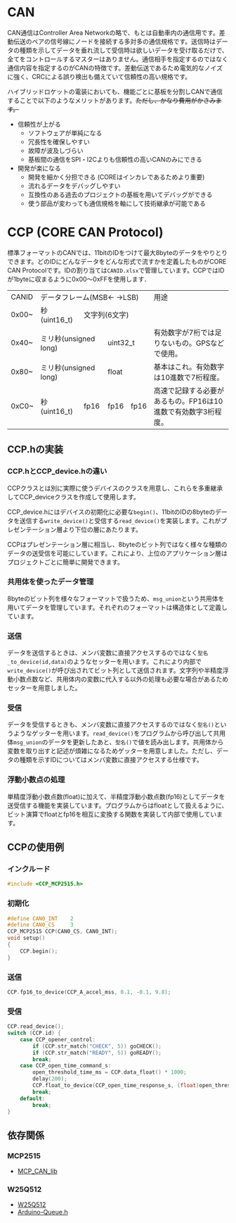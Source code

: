 # CAN
CAN通信はController Area Networkの略で、もとは自動車内の通信用です。差動伝送のペアの信号線にノードを接続する多対多の通信規格です。送信時はデータの種類を示してデータを垂れ流して受信時は欲しいデータを受け取るだけで、全てをコントロールするマスターはありません。通信相手を指定するのではなく通信内容を指定するのがCANの特徴です。差動伝送であるため電気的なノイズに強く、CRCによる誤り検出も備えていて信頼性の高い規格です。

ハイブリッドロケットの電装においても、機能ごとに基板を分割しCANで通信することで以下のようなメリットがあります。~~ただし、かなり費用がかさみます。~~
- 信頼性が上がる
    - ソフトウェアが単純になる
    - 冗長性を確保しやすい
    - 故障が波及しづらい
    - 基板間の通信をSPI・I2Cよりも信頼性の高いCANのみにできる
- 開発が楽になる
    - 開発を細かく分担できる (COREはインカレであるためより重要)
    - 流れるデータをデバッグしやすい
    - 互換性のある過去のプロジェクトの基板を用いてデバッグができる
	- 使う部品が変わっても通信規格を軸にして技術継承が可能である

# CCP (CORE CAN Protocol)
標準フォーマットのCANでは、11bitのIDをつけて最大8byteのデータをやりとりできます。どのIDにどんなデータをどんな形式で流すかを定義したものがCORE CAN Protocolです。IDの割り当ては`CANID.xlsx`で管理しています。CCPではIDが1byteに収まるように0x00～0xFFを使用します．
<table>
	<tr>
		<td>CANID</td>
		<td colspan="4">データフレーム(MSB<- ->LSB)</td>
		<td>用途</td>
	</tr>
	<tr>
		<td>0x00~</td>
		<td>秒(uint16_t)</td>
		<td colspan="3">文字列(6文字)</td>
		<td></td>
	</tr>
	<tr>
		<td>0x40~</td>
		<td colspan="2">ミリ秒(unsigned long)</td>
		<td colspan="2">uint32_t</td>
		<td>有効数字が7桁では足りないもの。GPSなどで使用。</td>
	</tr>
	<tr>
		<td>0x80~</td>
		<td colspan="2">ミリ秒(unsigned long)</td>
		<td colspan="2">float</td>
		<td>基本はこれ。有効数字は10進数で7桁程度。</td>
	</tr>
	<tr>
		<td>0xC0~</td>
		<td>秒(uint16_t)</td>
		<td>fp16</td>
		<td>fp16</td>
		<td>fp16</td>
		<td>高速で記録する必要があるもの。FP16は10進数で有効数字3桁程度。</td>
	</tr>
</table>

## CCP.hの実装
### CCP.hとCCP_device.hの違い
CCPクラスとは別に実際に使うデバイスのクラスを用意し、これらを多重継承してCCP_deviceクラスを作成して使用します。

CCP_device.hにはデバイスの初期化に必要な`begin()`、11bitのIDの8byteのデータを送信する`write_device()`と受信する`read_device()`を実装します。これがプレゼンテーション層より下位の層にあたります。

CCPはプレゼンテーション層に相当し、8byteのビット列ではなく様々な種類のデータの送受信を可能にしています。これにより、上位のアプリケーション層はプロジェクトごとに簡単に開発できます。

### 共用体を使ったデータ管理
8byteのビット列を様々なフォーマットで扱うため、`msg_union`という共用体を用いてデータを管理しています。それぞれのフォーマットは構造体として定義しています。

### 送信
データを送信するときは、メンバ変数に直接アクセスするのではなく`型名_to_device(id,data)`のようなセッターを用います。これにより内部で`write_device()`が呼び出されてビット列として送信されます。文字列や半精度浮動小数点数など、共用体内の変数に代入する以外の処理も必要な場合があるためセッターを用意しました。
### 受信
データを受信するときも、メンバ変数に直接アクセスするのではなく`型名()`というようなゲッターを用います。`read_device()`をプログラムから呼び出して共用体`msg_union`のデータを更新したあと、`型名()`で値を読み出します。共用体から変数を取り出すと記述が煩雑になるためゲッターを用意しました。ただし、データの種類を示すIDについてはメンバ変数に直接アクセスする仕様です。

### 浮動小数点の処理
単精度浮動小数点数(float)に加えて、半精度浮動小数点数(fp16)としてデータを送受信する機能を実装しています。プログラムからはfloatとして扱えるように、ビット演算でfloatとfp16を相互に変換する関数を実装して内部で使用しています。

## CCPの使用例
### インクルード
```cpp
#include <CCP_MCP2515.h>
```
### 初期化
```cpp
#define CAN0_INT    2
#define CAN0_CS     3
CCP_MCP2515 CCP(CAN0_CS, CAN0_INT);
void setup()
{
	CCP.begin();
}
```
### 送信
```cpp
CCP.fp16_to_device(CCP_A_accel_mss, 0.1, -0.1, 9.8);
```
### 受信
```cpp
CCP.read_device();
switch (CCP.id) {
	case CCP_opener_control:
		if (CCP.str_match("CHECK", 5)) goCHECK();
		if (CCP.str_match("READY", 5)) goREADY();
		break;
	case CCP_open_time_command_s:
		open_threshold_time_ms = CCP.data_float() * 1000;
		delay(200);
		CCP.float_to_device(CCP_open_time_response_s, (float)open_threshold_time_ms / 1000.0);
		break;
	default:
		break;
}
```

## 依存関係
### MCP2515
* [MCP_CAN_lib](https://github.com/coryjfowler/MCP_CAN_lib)
### W25Q512
* [W25Q512](https://github.com/771-8bit/W25Q512)
* [Arduino-Queue.h](https://github.com/sdesalas/Arduino-Queue.h)
